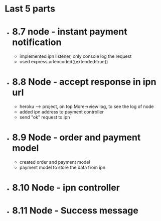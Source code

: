 # Last 5 parts

- # 8.7 node - instant payment notification
  - implemented ipn listener, only console log the request
  - used express.urlencoded({extended:true})
- # 8.8 Node - accept response in ipn url

  - heroku --> project, on top More->view log, to see the log of node
  - added ipn address to payment controller
  - send "ok" request to ipn

- # 8.9 Node - order and payment model
  - created order and payment model
  - payment model to store the data from ipn
- # 8.10 Node - ipn controller
- # 8.11 Node - Success message
